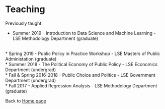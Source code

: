 # Teaching

Previously taught:

* Summer 2019 - Introduction to Data Science and Machine Learning - LSE Methodology Department (graduate)
<br>
* Spring 2019 - Public Policy in Practice Workshop - LSE Masters of Public Administation (graduate)
<br>
* Summer 2018 - The Political Economy of Public Policy - LSE Economics Department (undergrad)
<br>
* Fall & Spring 2016-2018 - Public Choice and Politics - LSE Government Department (undergrad)
<br>
* Fall 2017 - Applied Regression Analysis - LSE Methodology Department (graduate)

Back to [Home page](/README.md)
